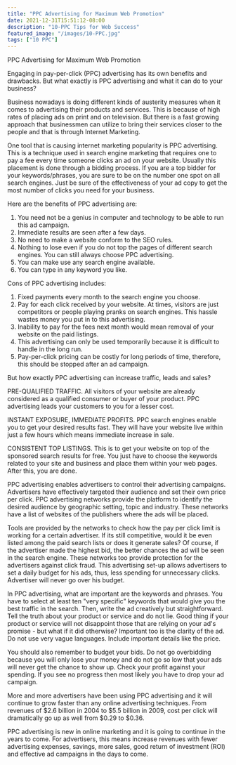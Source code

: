 ```yaml
---
title: "PPC Advertising for Maximum Web Promotion"
date: 2021-12-31T15:51:12-08:00
description: "10-PPC Tips for Web Success"
featured_image: "/images/10-PPC.jpg"
tags: ["10 PPC"]
---
```


PPC Advertising for Maximum Web Promotion


Engaging in pay-per-click (PPC) advertising has its own benefits and drawbacks. But what exactly is PPC advertising and what it can do to your business?

Business nowadays is doing different kinds of austerity measures when it comes to advertising their products and services. This is because of high rates of placing ads on print and on television. But there is a fast growing approach that businessmen can utilize to bring their services closer to the people and that is through Internet Marketing. 

One tool that is causing internet marketing popularity is PPC advertising. This is a technique used in search engine marketing that requires one to pay a fee every time someone clicks an ad on your website. Usually this placement is done through a bidding process. If you are a top bidder for your keywords/phrases, you are sure to be on the number one spot on all search engines. Just be sure of the effectiveness of your ad copy to get the most number of clicks you need for your business. 

Here are the benefits of PPC advertising are:

1.	You need not be a genius in computer and technology to be able to run this ad campaign. 
2.	Immediate results are seen after a few days.
3.	No need to make a website conform to the SEO rules.
4.	Nothing to lose even if you do not top the pages of different search engines. You can still always choose PPC advertising.
5.	You can make use any search engine available.
6.	You can type in any keyword you like.

Cons of PPC advertising includes:

1.	Fixed payments every month to the search engine you choose.
2.	Pay for each click received by your website. At times, visitors are just competitors or people playing pranks on search engines. This hassle wastes money you put in to this advertising.
3.	Inability to pay for the fees next month would mean removal of your website on the paid listings.
4.	This advertising can only be used temporarily because it is difficult to handle in the long run.
5.	Pay-per-click pricing can be costly for long periods of time, therefore, this should be stopped after an ad campaign.

But how exactly PPC advertising can increase traffic, leads and sales?

PRE-QUALIFIED TRAFFIC. All visitors of your website are already considered as a qualified consumer or buyer of your product. PPC advertising leads your customers to you for a lesser cost.

INSTANT EXPOSURE, IMMEDIATE PROFITS. PPC search engines enable you to get your desired results fast. They will have your website live within just a few hours which means immediate increase in sale.

CONSISTENT TOP LISTINGS. This is to get your website on top of the sponsored search results for free. You just have to choose the keywords related to your site and business and place them within your web pages. After this, you are done.

PPC advertising enables advertisers to control their advertising campaigns. Advertisers have effectively targeted their audience and set their own price per click. PPC advertising networks provide the platform to identify the desired audience by geographic setting, topic and industry.  These networks have a list of websites of the publishers where the ads will be placed.

Tools are provided by the networks to check how the pay per click limit is working for a certain advertiser. If its still competitive, would it be even listed among the paid search lists or does it generate sales? Of course, if the advertiser made the highest bid, the better chances the ad will be seen in the search engine. These networks too provide protection for the advertisers against click fraud. This advertising set-up allows advertisers to set a daily budget for his ads, thus, less spending for unnecessary clicks. Advertiser will never go over his budget.  

In PPC advertising, what are important are the keywords and phrases. You have to select at least ten "very specific" keywords that would give you the best traffic in the search. Then, write the ad creatively but straightforward. Tell the truth about your product or service and do not lie. Good thing if your product or service will not disappoint those that are relying on your ad's promise - but what if it did otherwise? Important too is the clarity of the ad. Do not use very vague languages. Include important details like the price.

You should also remember to budget your bids. Do not go overbidding because you will only lose your money and do not go so low that your ads will never get the chance to show up. Check your profit against your spending. If you see no progress then most likely you have to drop your ad campaign.
   
More and more advertisers have been using PPC advertising and it will continue to grow faster than any online advertising techniques. From revenues of $2.6 billion in 2004 to $5.5 billion in 2009, cost per click will dramatically go up as well from $0.29 to $0.36. 

PPC advertising is new in online marketing and it is going to continue in the years to come. For advertisers, this means increase revenues with fewer advertising expenses, savings, more sales, good return of investment (ROI) and effective ad campaigns in the days to come.         
       






  
   











  
   





